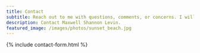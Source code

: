 ```yaml
---
title: Contact
subtitle: Reach out to me with questions, comments, or concerns. I will do my best to respond within 24 hours.
description: Contact Maxwell Shannon Levin. 
featured_image: /images/photos/sunset_beach.jpg
---
```


{% include contact-form.html %}
